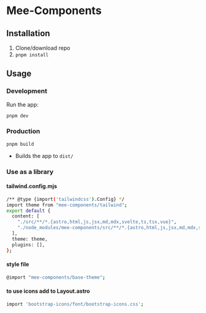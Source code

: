 # Mee-Components

## Installation

1. Clone/download repo
2. `pnpm install`

## Usage

### Development

Run the app:

```bash
pnpm dev
```

### Production

```bash
pnpm build
```

- Builds the app to `dist/`

### Use as a library

#### tailwind.config.mjs

```bash
/** @type {import('tailwindcss').Config} */
import theme from "mee-components/tailwind";
export default {
  content: [
    "./src/**/*.{astro,html,js,jsx,md,mdx,svelte,ts,tsx,vue}",
    "./node_modules/mee-components/src/**/*.{astro,html,js,jsx,md,mdx,svelte,ts,tsx,vue}"
  ],
  theme: theme,
  plugins: [],
};

```

#### style file

```bash
@import "mee-components/base-theme";
```

#### to use icons add to Layout.astro

```bash
import 'bootstrap-icons/font/bootstrap-icons.css';
```
